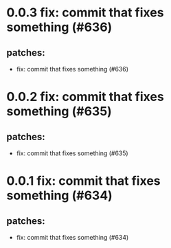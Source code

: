 # 0.0.3 fix: commit that fixes something (#636)

## patches:
* fix: commit that fixes something (#636)

# 0.0.2 fix: commit that fixes something (#635)

## patches:
* fix: commit that fixes something (#635)

# 0.0.1 fix: commit that fixes something (#634)

## patches:
* fix: commit that fixes something (#634)

